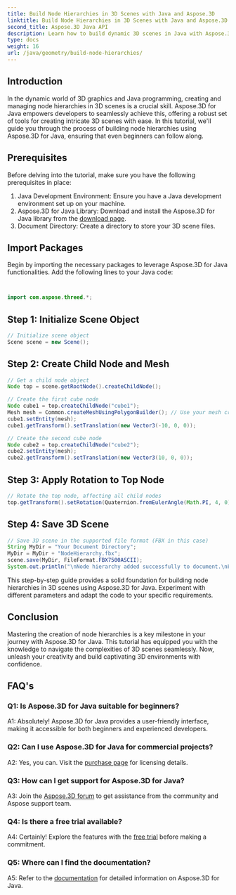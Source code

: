 ```yaml
---
title: Build Node Hierarchies in 3D Scenes with Java and Aspose.3D
linktitle: Build Node Hierarchies in 3D Scenes with Java and Aspose.3D
second_title: Aspose.3D Java API
description: Learn how to build dynamic 3D scenes in Java with Aspose.3D. Create node hierarchies effortlessly and elevate your 3D graphics game.
type: docs
weight: 16
url: /java/geometry/build-node-hierarchies/
---
```

## Introduction

In the dynamic world of 3D graphics and Java programming, creating and managing node hierarchies in 3D scenes is a crucial skill. Aspose.3D for Java empowers developers to seamlessly achieve this, offering a robust set of tools for creating intricate 3D scenes with ease. In this tutorial, we'll guide you through the process of building node hierarchies using Aspose.3D for Java, ensuring that even beginners can follow along.

## Prerequisites

Before delving into the tutorial, make sure you have the following prerequisites in place:

1. Java Development Environment: Ensure you have a Java development environment set up on your machine.
2. Aspose.3D for Java Library: Download and install the Aspose.3D for Java library from the [download page](https://releases.aspose.com/3d/java/).
3. Document Directory: Create a directory to store your 3D scene files.

## Import Packages

Begin by importing the necessary packages to leverage Aspose.3D for Java functionalities. Add the following lines to your Java code:

```java


import com.aspose.threed.*;

```

## Step 1: Initialize Scene Object

```java
// Initialize scene object
Scene scene = new Scene();
```

## Step 2: Create Child Node and Mesh

```java
// Get a child node object
Node top = scene.getRootNode().createChildNode();

// Create the first cube node
Node cube1 = top.createChildNode("cube1");
Mesh mesh = Common.createMeshUsingPolygonBuilder(); // Use your mesh creation method
cube1.setEntity(mesh);
cube1.getTransform().setTranslation(new Vector3(-10, 0, 0));

// Create the second cube node
Node cube2 = top.createChildNode("cube2");
cube2.setEntity(mesh);
cube2.getTransform().setTranslation(new Vector3(10, 0, 0));
```

## Step 3: Apply Rotation to Top Node

```java
// Rotate the top node, affecting all child nodes
top.getTransform().setRotation(Quaternion.fromEulerAngle(Math.PI, 4, 0));
```

## Step 4: Save 3D Scene

```java
// Save 3D scene in the supported file format (FBX in this case)
String MyDir = "Your Document Directory";
MyDir = MyDir + "NodeHierarchy.fbx";
scene.save(MyDir, FileFormat.FBX7500ASCII);
System.out.println("\nNode hierarchy added successfully to document.\nFile saved at " + MyDir);
```

This step-by-step guide provides a solid foundation for building node hierarchies in 3D scenes using Aspose.3D for Java. Experiment with different parameters and adapt the code to your specific requirements.

## Conclusion

Mastering the creation of node hierarchies is a key milestone in your journey with Aspose.3D for Java. This tutorial has equipped you with the knowledge to navigate the complexities of 3D scenes seamlessly. Now, unleash your creativity and build captivating 3D environments with confidence.

## FAQ's

### Q1: Is Aspose.3D for Java suitable for beginners?

A1: Absolutely! Aspose.3D for Java provides a user-friendly interface, making it accessible for both beginners and experienced developers.

### Q2: Can I use Aspose.3D for Java for commercial projects?

A2: Yes, you can. Visit the [purchase page](https://purchase.aspose.com/buy) for licensing details.

### Q3: How can I get support for Aspose.3D for Java?

A3: Join the [Aspose.3D forum](https://forum.aspose.com/c/3d/18) to get assistance from the community and Aspose support team.

### Q4: Is there a free trial available?

A4: Certainly! Explore the features with the [free trial](https://releases.aspose.com/) before making a commitment.

### Q5: Where can I find the documentation?

A5: Refer to the [documentation](https://reference.aspose.com/3d/java/) for detailed information on Aspose.3D for Java.
